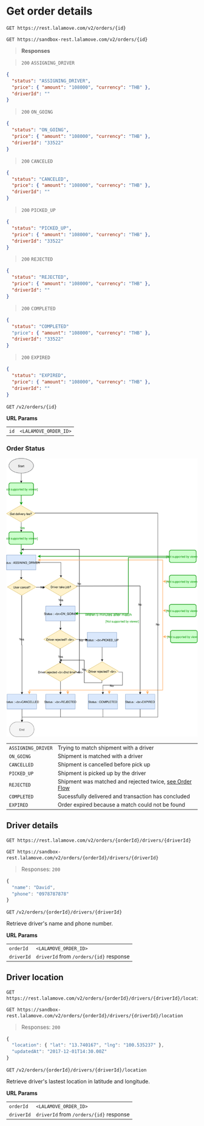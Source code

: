 # Get order details

```plaintext--prod
GET https://rest.lalamove.com/v2/orders/{id}
```

```plaintext--sandbox
GET https://sandbox-rest.lalamove.com/v2/orders/{id}
```

> **Responses**

> `200` `ASSIGNING_DRIVER`

```json
{
  "status": "ASSIGNING_DRIVER",
  "price": { "amount": "108000", "currency": "THB" },
  "driverId": ""
}
```

> `200` `ON_GOING`

```json
{
  "status": "ON_GOING",
  "price": { "amount": "108000", "currency": "THB" },
  "driverId": "33522"
}
```

> `200` `CANCELED`

```json
{
  "status": "CANCELED",
  "price": { "amount": "108000", "currency": "THB" },
  "driverId": ""
}
```

> `200` `PICKED_UP`

```json
{
  "status": "PICKED_UP",
  "price": { "amount": "108000", "currency": "THB" },
  "driverId": "33522"
}
```

> `200` `REJECTED`

```json
{
  "status": "REJECTED",
  "price": { "amount": "108000", "currency": "THB" },
  "driverId": ""
}
```

> `200` `COMPLETED`

```json
{
  "status": "COMPLETED"
  "price": { "amount": "108000", "currency": "THB" },
  "driverId": "33522"
}
```

> `200` `EXPIRED`

```json
{
  "status": "EXPIRED",
  "price": { "amount": "108000", "currency": "THB" },
  "driverId": ""
}
```

`GET` `/v2/orders/{id}`

**URL Params**

|      |                       |
| ---- | --------------------- |
| `id` | `<LALAMOVE_ORDER_ID>` |

### Order Status

![status](images/status-flow.svg)

|                    |                                                                                                         |
| ------------------ | ------------------------------------------------------------------------------------------------------- |
| `ASSIGNING_DRIVER` | Trying to match shipment with a driver                                                                  |
| `ON_GOING`         | Shipment is matched with a driver                                                                       |
| `CANCELLED`        | Shipment is cancelled before pick up                                                                    |
| `PICKED_UP`        | Shipment is picked up by the driver                                                                     |
| `REJECTED`         | Shipment was matched and rejected twice, [see Order Flow](#order-flow-driver-location-driver-rejection) |
| `COMPLETED`        | Sucessfully delivered and transaction has concluded                                                     |
| `EXPIRED`          | Order expired because a match could not be found                                                        |

## Driver details

```plaintext--prod
GET https://rest.lalamove.com/v2/orders/{orderId}/drivers/{driverId}
```

```plaintext--sandbox
GET https://sandbox-rest.lalamove.com/v2/orders/{orderId}/drivers/{driverId}
```

> Responses: `200`

```js
{
  "name": "David",
  "phone": "0978787878"
}
```

`GET` `/v2/orders/{orderId}/drivers/{driverId}`

Retrieve driver's name and phone number.

**URL Params**

|            |                                         |
| ---------- | --------------------------------------- |
| `orderId`  | `<LALAMOVE_ORDER_ID>`                   |
| `driverId` | `driverId` from `/orders/{id}` response |

## Driver location

```plaintext--prod
GET https://rest.lalamove.com/v2/orders/{orderId}/drivers/{driverId}/location
```

```plaintext--sandbox
GET https://sandbox-rest.lalamove.com/v2/orders/{orderId}/drivers/{driverId}/location
```

> Responses: `200`

```js
{
  "location": { "lat": "13.740167", "lng": "100.535237" },
  "updatedAt": "2017-12-01T14:30.00Z"
}
```

`GET` `/v2/orders/{orderId}/drivers/{driverId}/location`

Retrieve driver's lastest location in latitude and longitude.

**URL Params**

|            |                                         |
| ---------- | --------------------------------------- |
| `orderId`  | `<LALAMOVE_ORDER_ID>`                   |
| `driverId` | `driverId` from `/orders/{id}` response |
